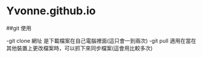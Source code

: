 # Yvonne.github.io

##git 使用

-git clone 網址 是下載檔案在自己電腦裡面(這只會一到兩次)
-git pull 適用在當在其他裝置上更改檔案時，可以抓下來同步檔案(這會用比較多次)

